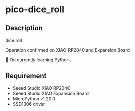 # pico-dice_roll 
## Description
dice roll

Operation confirmed on XIAO RP2040 and Expansion Board

🌱 I’m currently learning Python.

## Requirement
* Seeed Studio XIAO RP2040
* Seeed Studio XIAO Expansion Board
* MicroPython v1.20.0
* SSD1306 driver
